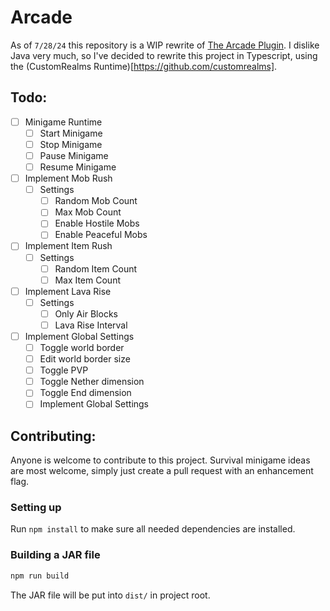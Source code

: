 # Arcade

As of `7/28/24` this repository is a WIP rewrite of [The Arcade Plugin](https://github.com/maytees/arcade).
I dislike Java very much, so I've decided to rewrite this project in Typescript, using the (CustomRealms Runtime)[https://github.com/customrealms].

## Todo:


- [ ] Minigame Runtime
  - [ ] Start Minigame
  - [ ] Stop Minigame
  - [ ] Pause Minigame
  - [ ] Resume Minigame
- [ ] Implement Mob Rush
    - [ ] Settings
      - [ ] Random Mob Count
      - [ ] Max Mob Count
      - [ ] Enable Hostile Mobs
      - [ ] Enable Peaceful Mobs
- [ ] Implement Item Rush
    - [ ] Settings
      - [ ] Random Item Count
      - [ ] Max Item Count
- [ ] Implement Lava Rise
  - [ ] Settings
    - [ ] Only Air Blocks
    - [ ] Lava Rise Interval
- [ ] Implement Global Settings
    - [ ] Toggle world border
    - [ ] Edit world border size
    - [ ] Toggle PVP
    - [ ] Toggle Nether dimension
    - [ ] Toggle End dimension
    - [ ] Implement Global Settings

## Contributing:

Anyone is welcome to contribute to this project. Survival minigame ideas are most welcome,
simply just create a pull request with an enhancement flag.

### Setting up

Run `npm install` to make sure all needed dependencies are installed.

### Building a JAR file

```sh
npm run build
```

The JAR file will be put into `dist/` in project root.

